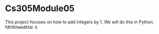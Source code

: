 # Cs305Module05
This project focuses on how to add integers by 1.
We will do this in Python. 
fdhfkhaedkfal. 
k

